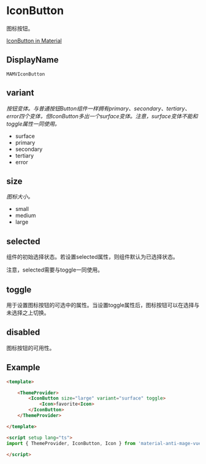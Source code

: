# IconButton
图标按钮。

[IconButton in Material](https://m3.material.io/components/icon-buttons/overview)


## DisplayName
```
MAMVIconButton
```

## variant
_按钮变体。与普通按钮Button组件一样拥有primary、secondary、tertiary、error四个变体，但IconButton多出一个surface变体。注意，surface变体不能和toggle属性一同使用。_

+ surface
+ primary
+ secondary
+ tertiary
+ error

## size
_图标大小。_

+ small
+ medium
+ large

## selected
组件的初始选择状态。若设置selected属性，则组件默认为已选择状态。

注意，selected需要与toggle一同使用。

## toggle
用于设置图标按钮的可选中的属性。当设置toggle属性后，图标按钮可以在选择与未选择之上切换。

## disabled
图标按钮的可用性。

## Example

```html
<template>

    <ThemeProvider>
        <IconButton size="large" variant="surface" toggle>
            <Icon>favorite<Icon>
        </IconButton>
    </ThemeProvider>

</template>

<script setup lang="ts">
import { ThemeProvider, IconButton, Icon } from 'material-anti-mage-vue'

</script>
```